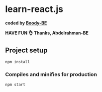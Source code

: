 # learn-react.js

<b>coded by [Boody-BE](https://github.com/Boody2004/)</b>

**HAVE FUN 👌**
**Thanks, Abdelrahman-BE**

## Project setup

```
npm install
```

### Compiles and minifies for production

```
npm start
```
